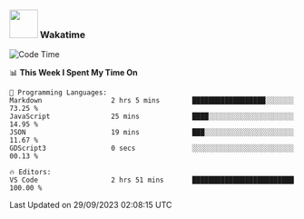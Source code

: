 ### <img src="https://media.giphy.com/media/VgCDAzcKvsR6OM0uWg/giphy.gif" width="50"> Wakatime

  <!--START_SECTION:waka-->
![Code Time](http://img.shields.io/badge/Code%20Time-1%2C450%20hrs%2044%20mins-blue)

📊 **This Week I Spent My Time On** 

```text
💬 Programming Languages: 
Markdown                 2 hrs 5 mins        ██████████████████░░░░░░░   73.25 % 
JavaScript               25 mins             ████░░░░░░░░░░░░░░░░░░░░░   14.95 % 
JSON                     19 mins             ███░░░░░░░░░░░░░░░░░░░░░░   11.67 % 
GDScript3                0 secs              ░░░░░░░░░░░░░░░░░░░░░░░░░   00.13 % 

🔥 Editors: 
VS Code                  2 hrs 51 mins       █████████████████████████   100.00 % 
```


 Last Updated on 29/09/2023 02:08:15 UTC
<!--END_SECTION:waka-->
